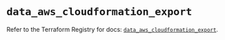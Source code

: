 # `data_aws_cloudformation_export`

Refer to the Terraform Registry for docs: [`data_aws_cloudformation_export`](https://registry.terraform.io/providers/hashicorp/aws/6.6.0/docs/data-sources/cloudformation_export).
